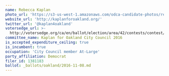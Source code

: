 ```yaml
---
name: Rebecca Kaplan
photo_url: 'https://s3-us-west-1.amazonaws.com/odca-candidate-photos/rebecca-kaplan.png'
website_url: 'http://kaplanforoakland.org/'
twitter_url: '@kaplan4oakland'
votersedge_url: >-
  http://votersedge.org/ca/en/ballot/election/area/42/contests/contest/13234/candidate/130751?&county=Alameda%20County&election_authority_id=1
committee_name: Kaplan for Oakland City Council 2016
is_accepted_expenditure_ceiling: true
is_incumbent: true
occupation: 'City Council member At-Large'
party_affiliation: Democrat
filer_id: 1381183
ballot: _ballots/oakland/2016-11-08.md
---
```

